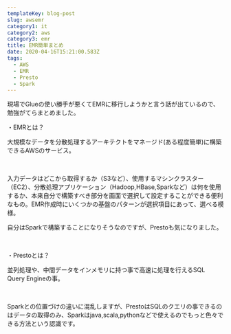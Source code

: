 ```yaml
---
templateKey: blog-post
slug: awsemr
category1: it
category2: aws
category3: emr
title: EMR簡単まとめ
date: 2020-04-16T15:21:00.583Z
tags:
  - AWS
  - EMR
  - Presto
  - Spark
---
```

現場でGlueの使い勝手が悪くてEMRに移行しようかと言う話が出ているので、勉強がてらまとめました。



・EMRとは？

大規模なデータを分散処理するアーキテクトをマネージド(ある程度簡単)に構築できるAWSのサービス。

<br>

入力データはどこから取得するか（S3など）、使用するマシンクラスター（EC2）、分散処理アプリケーション（Hadoop,HBase,Sparkなど）は何を使用するか、本来自分で構築すべき部分を画面で選択して設定することができる便利なもの。EMR作成時にいくつかの基盤のパターンが選択項目にあって、選べる模様。

自分はSparkで構築することになりそうなのですが、Prestoも気になりました。

<br>

・Prestoとは？

並列処理や、中間データをインメモリに持つ事で高速に処理を行えるSQL Query Engineの事。



<br>

Sparkとの位置づけの違いに混乱しますが、PrestoはSQLのクエリの事できるのはデータの取得のみ、Sparkはjava,scala,pythonなどで使えるのでもっと色々できる方法という認識です。